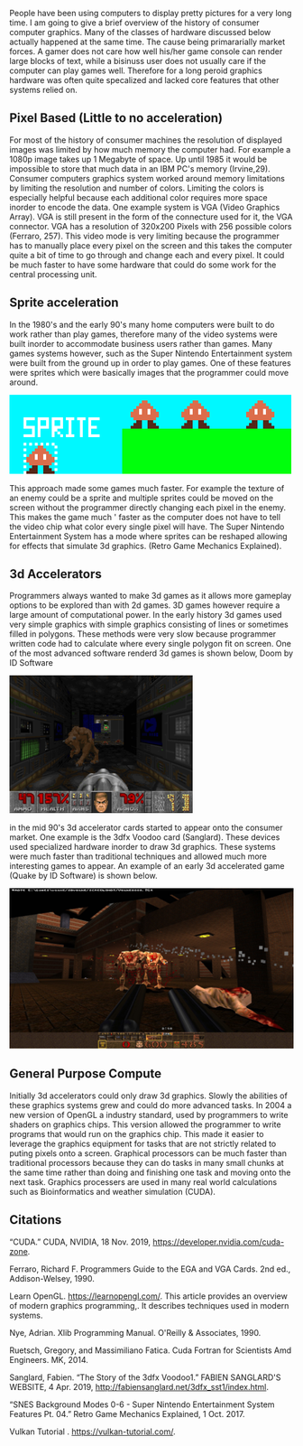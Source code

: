   People have been using computers to display pretty pictures for a very long time. I am going to give a brief
  overview of the history of consumer computer graphics. Many of the classes of hardware discussed below actually
  happened at the same time. The cause being primararially market forces. A gamer does not care how well his/her
  game console can render large blocks of text, while a bisinuss user does not usually care if the computer
  can play games well. Therefore for a long peroid graphics hardware was often quite specalized and lacked
  core features that other systems relied on.
## Pixel Based (Little to no acceleration)
  For most of the history of consumer machines the resolution of displayed images was limited by how much memory the
  computer had. For example a 1080p image takes up 1 Megabyte of space. Up until 1985 it would be impossible to store
  that much data in an IBM PC's memory (Irvine,29). Consumer computers graphics system worked around memory limitations
  by limiting the resolution and number of colors. Limiting the colors is especially helpful because each additional color
  requires more space inorder to encode the data. One example system is VGA (Video Graphics Array). VGA is still present in
  the form of the connecture used for it, the VGA connector. VGA has a resolution of 320x200 Pixels with 256 possible colors (Ferraro, 257). This video mode is very limiting because the programmer has to manually place every pixel on the screen and this takes the computer quite a bit of time to go through and change each and every pixel. It could be much faster to
  have some hardware that could do some work for the central processing unit.
## Sprite acceleration
  In the 1980's and the early 90's many home computers were built to do work rather than play games, therefore many
  of the video systems were built inorder to accommodate business users rather than games. Many games systems however, such
  as the Super Nintendo Entertainment system were built from the ground up in order to play games. One of these features
  were sprites which were basically images that the programmer could move around.
 
  ![Sprite](image.png)
 
  This approach made some games much faster. For example the texture of an enemy could be a sprite and multiple sprites
  could be moved on the screen without the programmer directly changing each pixel in the enemy. This makes the game much '
  faster as the computer does not have to tell the video chip what color every single pixel will have. The Super Nintendo
  Entertainment System has a mode where sprites can be reshaped allowing for effects that simulate 3d graphics.
  (Retro Game Mechanics Explained).
## 3d Accelerators

  Programmers always wanted to make 3d games as it allows more gameplay options to be explored than with 2d games. 3D games
  however require a large amount of computational power. In the early history 3d games used very simple graphics with
  simple graphics consisting of lines or sometimes filled in polygons. These methods were very slow because programmer
  written code had to calculate where every single polygon fit on screen. One of the most advanced software renderd 3d games
  is shown below, Doom by ID Software
  
  ![DOOM](doom.png)
  
  in the mid 90's 3d accelerator cards started
  to appear onto the consumer market. One example is the 3dfx Voodoo card (Sanglard). These devices used specialized hardware inorder
  to draw 3d graphics. These systems were much faster than traditional techniques and allowed much more interesting games
  to appear. An example of an early 3d accelerated game (Quake by ID Software) is shown below. 
  
  ![Quake](quake.jpeg)
  
## General Purpose Compute
Initially 3d accelerators could only draw 3d graphics. Slowly the abilities of these graphics systems grew and could do more advanced tasks. In 2004 a new version of OpenGL a industry standard, used by programmers to write shaders on graphics chips.
This version allowed the programmer to write programs that would run on the graphics chip. This made it easier to
leverage the graphics equipment for tasks that are not strictly related to puting pixels onto a screen. Graphical
processors can be much faster than traditional processors because they can do tasks in many small chunks at the same time
rather than doing and finishing one task and moving onto the next task. Graphics processers are used in many real world
calculations such as Bioinformatics and weather simulation (CUDA).

## Citations
“CUDA.” CUDA, NVIDIA, 18 Nov. 2019, https://developer.nvidia.com/cuda-zone. 

Ferraro, Richard F. Programmers Guide to the EGA and VGA Cards. 2nd ed., Addison-Welsey, 1990.

Learn OpenGL. https://learnopengl.com/.
This article provides an overview of modern graphics programming,. It describes techniques used in modern systems.

Nye, Adrian. Xlib Programming Manual. O'Reilly & Associates, 1990.

Ruetsch, Gregory, and Massimiliano Fatica. Cuda Fortran for Scientists Amd Engineers. MK, 2014.

 Sanglard, Fabien. “The Story of the 3dfx Voodoo1.” FABIEN SANGLARD'S WEBSITE, 4 Apr. 2019, http://fabiensanglard.net/3dfx_sst1/index.html. 
 
  “SNES Background Modes 0-6 - Super Nintendo Entertainment System Features Pt. 04.” Retro Game Mechanics Explained, 1 Oct. 2017. 
  
Vulkan Tutorial . https://vulkan-tutorial.com/.
